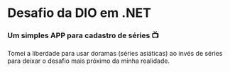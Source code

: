 # Desafio da DIO em .NET

### Um simples APP para cadastro de séries :tv:

Tomei a liberdade para usar doramas (séries asiáticas) ao invés de séries para deixar o desafio mais próximo da minha realidade.

